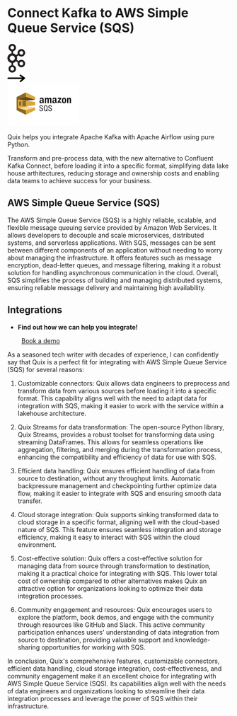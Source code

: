 # Connect Kafka to AWS Simple Queue Service (SQS)

<div class="connect-images cards blog-grid-card" markdown>
<div>
<img src="../images/kafka_logo.png" width="40px" />
</div>
<div>
<img src="../images/arrow.svg" width="40px" />
</div>
<div>
<img src="./images/aws-simple-queue-service-(sqs-_1.jpg" />
</div>
</div>

Quix helps you integrate Apache Kafka with Apache Airflow using pure Python.

Transform and pre-process data, with the new alternative to Confluent Kafka Connect, before loading it into a specific format, simplifying data lake house arthitectures, reducing storage and ownership costs and enabling data teams to achieve success for your business.

## AWS Simple Queue Service (SQS)

The AWS Simple Queue Service (SQS) is a highly reliable, scalable, and flexible message queuing service provided by Amazon Web Services. It allows developers to decouple and scale microservices, distributed systems, and serverless applications. With SQS, messages can be sent between different components of an application without needing to worry about managing the infrastructure. It offers features such as message encryption, dead-letter queues, and message filtering, making it a robust solution for handling asynchronous communication in the cloud. Overall, SQS simplifies the process of building and managing distributed systems, ensuring reliable message delivery and maintaining high availability.

## Integrations

<div class="grid cards" markdown>

- __Find out how we can help you integrate!__

    <a class="md-button md-button--primary" href="https://share.hsforms.com/1iW0TmZzKQMChk0lxd_tGiw4yjw2?__hstc=175542013.2303933fbd746c0ac86d9ccbe9bc9100.1728383268831.1729603416735.1729620918855.31&__hssc=175542013.1.1729620918855&__hsfp=2132701734" target="_blank" style="margin:.5rem;">Book a demo</a>

</div>


As a seasoned tech writer with decades of experience, I can confidently say that Quix is a perfect fit for integrating with AWS Simple Queue Service (SQS) for several reasons:

1. Customizable connectors: Quix allows data engineers to preprocess and transform data from various sources before loading it into a specific format. This capability aligns well with the need to adapt data for integration with SQS, making it easier to work with the service within a lakehouse architecture.

2. Quix Streams for data transformation: The open-source Python library, Quix Streams, provides a robust toolset for transforming data using streaming DataFrames. This allows for seamless operations like aggregation, filtering, and merging during the transformation process, enhancing the compatibility and efficiency of data for use with SQS.

3. Efficient data handling: Quix ensures efficient handling of data from source to destination, without any throughput limits. Automatic backpressure management and checkpointing further optimize data flow, making it easier to integrate with SQS and ensuring smooth data transfer.

4. Cloud storage integration: Quix supports sinking transformed data to cloud storage in a specific format, aligning well with the cloud-based nature of SQS. This feature ensures seamless integration and storage efficiency, making it easy to interact with SQS within the cloud environment.

5. Cost-effective solution: Quix offers a cost-effective solution for managing data from source through transformation to destination, making it a practical choice for integrating with SQS. This lower total cost of ownership compared to other alternatives makes Quix an attractive option for organizations looking to optimize their data integration processes.

6. Community engagement and resources: Quix encourages users to explore the platform, book demos, and engage with the community through resources like GitHub and Slack. This active community participation enhances users' understanding of data integration from source to destination, providing valuable support and knowledge-sharing opportunities for working with SQS.

In conclusion, Quix's comprehensive features, customizable connectors, efficient data handling, cloud storage integration, cost-effectiveness, and community engagement make it an excellent choice for integrating with AWS Simple Queue Service (SQS). Its capabilities align well with the needs of data engineers and organizations looking to streamline their data integration processes and leverage the power of SQS within their infrastructure.

